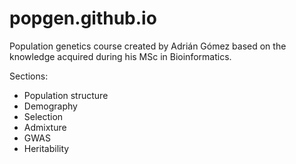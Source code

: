 # popgen.github.io
Population genetics course created by Adrián Gómez based on the knowledge acquired during his MSc in Bioinformatics.

Sections:
 - Population structure
 - Demography
 - Selection
 - Admixture
 - GWAS
 - Heritability

